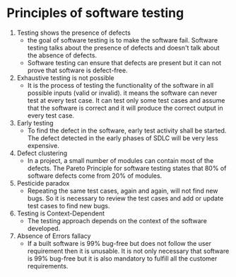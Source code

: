 # Principles of software testing
1. Testing shows the presence of defects
    - the goal of software testing is to make the software fail. Software  testing talks about the presence of defects and doesn't talk about  the absence of defects.
    - Software testing can ensure that defects are present but it can not  prove that software is defect-free.
2. Exhaustive testing is not possible
    - It is the process of testing the functionality of the software in all possible inputs (valid or invalid). it means the software can never  test at every test case. It can test only some test cases and assume  that the software is correct and it will produce the correct output  in every test case.
3. Early testing
    - To find the defect in the software, early test activity shall be  started. The defect detected in the early phases of SDLC will be very less expensive.
4. Defect clustering
    - In a project, a small number of modules can contain most of the  defects. The Pareto Principle for software testing states that 80% of software defects come from 20% of modules.
5. Pesticide paradox
    - Repeating the same test cases, again and again, will not find new  bugs. So it is necessary to review the test cases and add or update  test cases to find new bugs.
6. Testing is Context-Dependent
    - The testing approach depends on the context of the software developed.
7. Absence of Errors fallacy
    - If a built software is 99% bug-free but does not follow the user  requirement then it is unusable. It is not only necessary that  software is 99% bug-free but it is also mandatory to fulfill all the  customer requirements.
